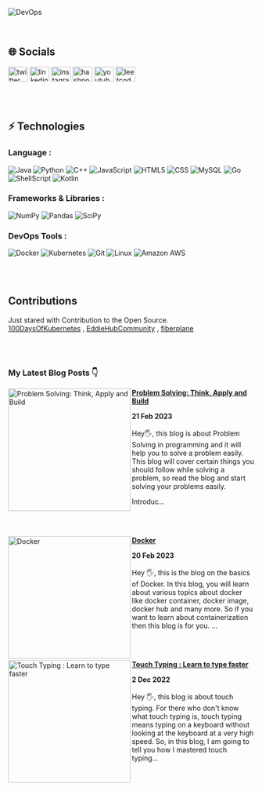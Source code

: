 ![DevOps](https://github.com/ronak-pal1/ronak-pal1/assets/98758085/18cc5146-fa10-4ec9-8640-b15ba34c6bf5)

<br>

## 🌐 Socials

<a href="https://twitter.com/ronak_pal1" target="blank"><img align="center" src="https://raw.githubusercontent.com/rahuldkjain/github-profile-readme-generator/master/src/images/icons/Social/twitter.svg" alt="twitter link" height="30" width="40" /></a>
<a href="https://www.linkedin.com/in/ronak-paul-2975b01b6/" target="blank"><img align="center" src="https://raw.githubusercontent.com/rahuldkjain/github-profile-readme-generator/master/src/images/icons/Social/linked-in-alt.svg" alt="linkedin link" height="30" width="40" /></a>
<a href="https://instagram.com/ronak_pal1" target="blank"><img align="center" src="https://raw.githubusercontent.com/rahuldkjain/github-profile-readme-generator/master/src/images/icons/Social/instagram.svg" alt="instagram link" height="30" width="40" /></a>
<a href="https://hashnode.com/@ronakpal1" target="blank"><img align="center" src="https://raw.githubusercontent.com/rahuldkjain/github-profile-readme-generator/master/src/images/icons/Social/hashnode.svg" alt="hashnode link" height="30" width="40" /></a>
<a href="https://www.youtube.com/@CodaGo" target="blank"><img align="center" src="https://raw.githubusercontent.com/rahuldkjain/github-profile-readme-generator/master/src/images/icons/Social/youtube.svg" alt="youtube channel link" height="30" width="40" /></a>
<a href="https://www.leetcode.com/ronak_pal1/" target="blank"><img align="center" src="https://raw.githubusercontent.com/rahuldkjain/github-profile-readme-generator/master/src/images/icons/Social/leet-code.svg" alt="leetcode link" height="30" width="40" /></a>

<br><br>

## ⚡ Technologies

### Language :
![Java](https://img.shields.io/badge/-java-E34A86?style=flat-square&logo=openjdk)
![Python](https://img.shields.io/badge/-Python-black?style=flat-square&logo=Python)
![C++](https://img.shields.io/badge/-C++-00599C?style=flat-square&logo=c)
![JavaScript](https://img.shields.io/badge/-JavaScript-black?style=flat-square&logo=javascript)
![HTML5](https://img.shields.io/badge/-HTML5-E34F26?style=flat-square&logo=html5&logoColor=white)
![CSS](https://img.shields.io/badge/CSS-239120?&style=for-the-badge&logo=css3&logoColor=white)
![MySQL](https://img.shields.io/badge/-MySQL-black?style=flat-square&logo=mysql)
![Go](https://img.shields.io/badge/Go-00ADD8?style=for-the-badge&logo=go&logoColor=white)
![ShellScript](https://img.shields.io/badge/Shell_Script-121011?style=for-the-badge&logo=gnu-bash&logoColor=white)
![Kotlin](https://img.shields.io/badge/kotlin-%237F52FF.svg?style=for-the-badge&logo=kotlin&logoColor=white)
<br>
### Frameworks & Libraries :
![NumPy](https://img.shields.io/badge/numpy-%23013243.svg?style=for-the-badge&logo=numpy&logoColor=white)
![Pandas](https://img.shields.io/badge/pandas-%23150458.svg?style=for-the-badge&logo=pandas&logoColor=white)
![SciPy](https://img.shields.io/badge/SciPy-%230C55A5.svg?style=for-the-badge&logo=scipy&logoColor=%white)
<br>
### DevOps Tools :
![Docker](https://img.shields.io/badge/-Docker-black?style=flat-square&logo=docker)
![Kubernetes](https://img.shields.io/badge/kubernetes-%23326ce5.svg?style=for-the-badge&logo=kubernetes&logoColor=white)
![Git](https://img.shields.io/badge/-Git-black?style=flat-square&logo=git)
![Linux](https://img.shields.io/badge/Linux-FCC624?style=for-the-badge&logo=linux&logoColor=black)
![Amazon AWS](https://img.shields.io/badge/Amazon_AWS-FF9900?style=for-the-badge&logo=amazonaws&logoColor=white)

<br><br>

## Contributions
Just stared with Contribution to the Open Source.<br/>
[100DaysOfKubernetes](https://100daysofkubernetes.io/overview.html) ,
[EddieHubCommunity](https://github.com/ronak-pal1?tab=overview&org=EddieHubCommunity) ,
[fiberplane](https://github.com/ronak-pal1/docs)

<br><br>

### My Latest Blog Posts 👇
<!-- HASHNODE_BLOG:START -->
<p align="left">
<a href="https://codago.hashnode.dev//problem-solving-think-apply-and-build" title="Problem Solving: Think, Apply and Build"><img src="https://cdn.hashnode.com/res/hashnode/image/upload/v1676917888245/7f9d3a98-cc71-4c6e-9918-3dba71f49471.png" alt="Problem Solving: Think, Apply and Build" width="250px" align="left" /></a>
<a href="https://codago.hashnode.dev//problem-solving-think-apply-and-build" title="Problem Solving: Think, Apply and Build"><strong>Problem Solving: Think, Apply and Build</strong></a>
<div><strong>21 Feb 2023</strong></div>
<br/> Hey🖐, this blog is about Problem Solving in programming and it will help you to solve a problem easily. This blog will cover certain things you should follow while solving a problem, so read the blog and start solving your problems easily.

Introduc... </p> <br/> <br/>
<p align="left">
<a href="https://codago.hashnode.dev//docker" title="Docker"><img src="https://cdn.hashnode.com/res/hashnode/image/upload/v1676617750213/22462193-11f6-4bef-8366-f2233ac5afd4.png" alt="Docker" width="250px" align="left" /></a>
<a href="https://codago.hashnode.dev//docker" title="Docker"><strong>Docker</strong></a>
<div><strong>20 Feb 2023</strong></div>
<br/> Hey 🖐, this is the blog on the basics of Docker. In this blog, you will learn about various topics about docker like docker container, docker image, docker hub and many more. So if you want to learn about containerization then this blog is for you. ... </p> <br/> <br/>
<p align="left">
<a href="https://codago.hashnode.dev//touch-typing-learn-to-type-faster" title="Touch Typing : Learn to type faster"><img src="https://cdn.hashnode.com/res/hashnode/image/upload/v1669961804126/0n8bv9whq.png" alt="Touch Typing : Learn to type faster" width="250px" align="left" /></a>
<a href="https://codago.hashnode.dev//touch-typing-learn-to-type-faster" title="Touch Typing : Learn to type faster"><strong>Touch Typing : Learn to type faster</strong></a>
<div><strong>2 Dec 2022</strong></div>
<br/> Hey 🖐, this blog is about touch typing. For there who don't know what touch typing is, touch typing means typing on a keyboard without looking at the keyboard at a very high speed. So, in this blog, I am going to tell you how I mastered touch typing... </p> <br/> <br/>
<!-- HASHNODE_BLOG:END -->

